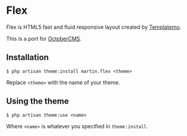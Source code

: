 # Flex
Flex is HTML5 fast and fluid responsive layout created by [Templatemo](http://www.templatemo.com/).

This is a port for [OctoberCMS](https://octobercms.com/).


## Installation
`$ php artisan theme:install martin.flex <theme>`

Replace `<theme>` with the name of your theme.


## Using the theme
`$ php artisan theme:use <name>`

Where `<name>` is whatever you specified in `theme:install`.
